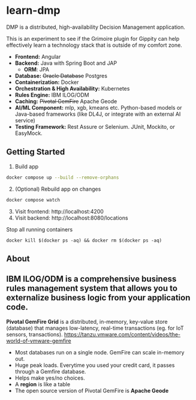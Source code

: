 # learn-dmp

DMP is a distributed, high-availability Decision Management application.

This is an experiment to see if the Grimoire plugin for Gippity can help effectively learn a technology stack that is outside of my comfort zone.

- **Frontend:** Angular
- **Backend:** Java with Spring Boot and JAP
  - **ORM**: JPA
- **Database:** ~~Oracle Database~~ Postgres
- **Containerization:** Docker
- **Orchestration & High Availability:** Kubernetes
- **Rules Engine:** IBM ILOG/ODM
- **Caching:** ~~Pivotal GemFire~~ Apache Geode
- **AI/ML Component:** mlp, xgb, kmeans etc. Python-based models or Java-based frameworks (like DL4J, or integrate with an external AI service)
- **Testing Framework:** Rest Assure or Selenium. JUnit, Mockito, or EasyMock.

## Getting Started

1. Build app
```sh
docker compose up --build --remove-orphans
```

2. (Optional) Rebuild app on changes
```sh
docker compose watch
```

3. Visit frontend: http://localhost:4200
4. Visit backend: http://localhost:8080/locations

Stop all running containers
```
docker kill $(docker ps -aq) && docker rm $(docker ps -aq)
```

## About

**IBM ILOG/ODM** is a comprehensive business rules management system that allows you to externalize business logic from your application code.
- 

**Pivotal GemFire Grid** is a distributed, in-memory, key-value store (database) that manages low-latency, real-time transactions (eg. for IoT sensors, transactions). https://tanzu.vmware.com/content/videos/the-world-of-vmware-gemfire
- Most databases run on a single node. GemFire can scale in-memory out.
- Huge peak loads. Everytime you used your credit card, it passes through a Gemfire database.
- Helps make yes/no choices.
- A **region** is like a table
- The open source version of Pivotal GemFire is **Apache Geode**